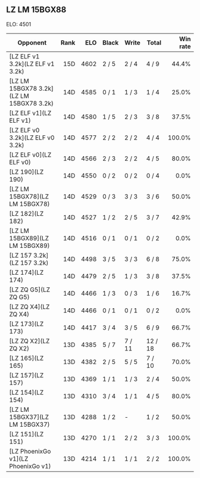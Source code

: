 ## LZ LM 15BGX88 ##

ELO: 4501

Opponent | Rank | ELO | Black | Write | Total | Win rate
---------|-----:|----:|-------|-------|-------|-------:
[LZ ELF v1 3.2k](LZ ELF v1 3.2k) | 15D | 4602 | 2 / 5 | 2 / 4 | 4 / 9 | 44.4%
[LZ LM 15BGX78 3.2k](LZ LM 15BGX78 3.2k) | 14D | 4585 | 0 / 1 | 1 / 3 | 1 / 4 | 25.0%
[LZ ELF v1](LZ ELF v1) | 14D | 4580 | 1 / 5 | 2 / 3 | 3 / 8 | 37.5%
[LZ ELF v0 3.2k](LZ ELF v0 3.2k) | 14D | 4577 | 2 / 2 | 2 / 2 | 4 / 4 | 100.0%
[LZ ELF v0](LZ ELF v0) | 14D | 4566 | 2 / 3 | 2 / 2 | 4 / 5 | 80.0%
[LZ 190](LZ 190) | 14D | 4550 | 0 / 2 | 0 / 2 | 0 / 4 | 0.0%
[LZ LM 15BGX78](LZ LM 15BGX78) | 14D | 4529 | 0 / 3 | 3 / 3 | 3 / 6 | 50.0%
[LZ 182](LZ 182) | 14D | 4527 | 1 / 2 | 2 / 5 | 3 / 7 | 42.9%
[LZ LM 15BGX89](LZ LM 15BGX89) | 14D | 4516 | 0 / 1 | 0 / 1 | 0 / 2 | 0.0%
[LZ 157 3.2k](LZ 157 3.2k) | 14D | 4498 | 3 / 5 | 3 / 3 | 6 / 8 | 75.0%
[LZ 174](LZ 174) | 14D | 4479 | 2 / 5 | 1 / 3 | 3 / 8 | 37.5%
[LZ ZQ G5](LZ ZQ G5) | 14D | 4466 | 1 / 3 | 0 / 3 | 1 / 6 | 16.7%
[LZ ZQ X4](LZ ZQ X4) | 14D | 4466 | 0 / 1 | 0 / 1 | 0 / 2 | 0.0%
[LZ 173](LZ 173) | 14D | 4417 | 3 / 4 | 3 / 5 | 6 / 9 | 66.7%
[LZ ZQ X2](LZ ZQ X2) | 13D | 4385 | 5 / 7 | 7 / 11 | 12 / 18 | 66.7%
[LZ 165](LZ 165) | 13D | 4382 | 2 / 5 | 5 / 5 | 7 / 10 | 70.0%
[LZ 157](LZ 157) | 13D | 4369 | 1 / 1 | 1 / 3 | 2 / 4 | 50.0%
[LZ 154](LZ 154) | 13D | 4310 | 3 / 4 | 1 / 1 | 4 / 5 | 80.0%
[LZ LM 15BGX37](LZ LM 15BGX37) | 13D | 4288 | 1 / 2 | - | 1 / 2 | 50.0%
[LZ 151](LZ 151) | 13D | 4270 | 1 / 1 | 2 / 2 | 3 / 3 | 100.0%
[LZ PhoenixGo v1](LZ PhoenixGo v1) | 13D | 4214 | 1 / 1 | 1 / 1 | 2 / 2 | 100.0%
